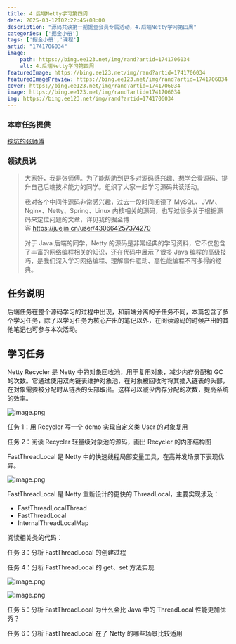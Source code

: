 ```yaml
---
title: 4.后端Netty学习第四周
date: 2025-03-12T02:22:45+08:00
description: "源码共读第一期掘金会员专属活动，4.后端Netty学习第四周"
categories: ['掘金小册']
tags: ['掘金小册','课程']
artid: "1741706034"
image:
    path: https://bing.ee123.net/img/rand?artid=1741706034
    alt: 4.后端Netty学习第四周
featuredImage: https://bing.ee123.net/img/rand?artid=1741706034
featuredImagePreview: https://bing.ee123.net/img/rand?artid=1741706034
cover: https://bing.ee123.net/img/rand?artid=1741706034
image: https://bing.ee123.net/img/rand?artid=1741706034
img: https://bing.ee123.net/img/rand?artid=1741706034
---
```


### 本章任务提供
[挖坑的张师傅](https://juejin.cn/user/430664257374270)

### 领读员说
> 大家好，我是张师傅。为了能帮助到更多对源码感兴趣、想学会看源码、提升自己后端技术能力的同学。组织了大家一起学习源码共读活动。
> 
> 我对各个中间件源码非常感兴趣，过去一段时间阅读了 MySQL、JVM、Nginx、Netty、Spring、Linux 内核相关的源码，也写过很多关于根据源码来定位问题的文章，详见我的掘金博客 <https://juejin.cn/user/430664257374270>
> 
> 对于 Java 后端的同学，Netty 的源码是非常经典的学习资料，它不仅包含了丰富的网络编程相关的知识，还在代码中展示了很多 Java 编程的高级技巧，是我们深入学习网络编程、理解事件驱动、高性能编程不可多得的经典。

## 任务说明
后端任务在整个源码学习的过程中出现，和前端分离的子任务不同，本篇包含了多个学习任务，除了以学习任务为核心产出的笔记以外，在阅读源码的时候产出的其他笔记也可参与本次活动。

## 学习任务

Netty Recycler 是 Netty 中的对象回收池，用于复用对象，减少内存分配和 GC 的次数。它通过使用双向链表维护对象池，在对象被回收时将其插入链表的头部，在对象需要被分配时从链表的头部取出。这样可以减少内存分配的次数，提高系统的效率。


![image.png](https://p3-juejin.byteimg.com/tos-cn-i-k3u1fbpfcp/b59100eb73914c4095f4b22211127c69~tplv-k3u1fbpfcp-watermark.image?)

任务 1：用 Recycler 写一个 demo 实现自定义类 User 的对象复用

任务 2：阅读 Recycler 轻量级对象池的源码，画出 Recycler 的内部结构图

FastThreadLocal 是 Netty 中的快速线程局部变量工具，在高并发场景下表现优异。


![image.png](https://p9-juejin.byteimg.com/tos-cn-i-k3u1fbpfcp/2fa252b8824b42418a10d29da149ad28~tplv-k3u1fbpfcp-watermark.image?)

FastThreadLocal 是 Netty 重新设计的更快的 ThreadLocal，主要实现涉及：

-   FastThreadLocalThread
-   FastThreadLocal
-   InternalThreadLocalMap

阅读相关类的代码：

任务 3：分析 FastThreadLocal 的创建过程

任务 4：分析 FastThreadLocal 的 get、set 方法实现


![image.png](https://p9-juejin.byteimg.com/tos-cn-i-k3u1fbpfcp/ef5758553c0e48b5822a1103f890abff~tplv-k3u1fbpfcp-watermark.image?)


![image.png](https://p9-juejin.byteimg.com/tos-cn-i-k3u1fbpfcp/2e3630797bcf4f84ba6093c7e3bcc80b~tplv-k3u1fbpfcp-watermark.image?)

任务 5：分析 FastThreadLocal 为什么会比 Java 中的 ThreadLocal 性能更加优秀？

任务 6：分析 FastThreadLocal 在了 Netty 的哪些场景比较适用

